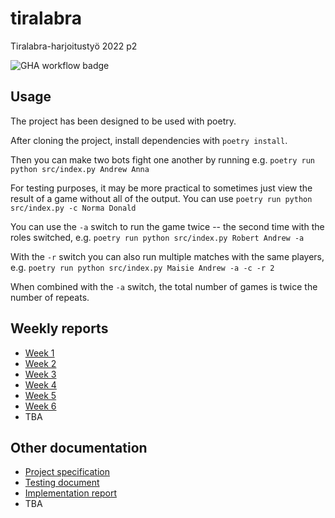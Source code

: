 # tiralabra
Tiralabra-harjoitustyö 2022 p2

![GHA workflow badge](https://github.com/mikkokallio/tiralabra/workflows/pipe/badge.svg)

## Usage

The project has been designed to be used with poetry.

After cloning the project, install dependencies with `poetry install`.

Then you can make two bots fight one another by running e.g. `poetry run python src/index.py Andrew Anna`

For testing purposes, it may be more practical to sometimes just view the result of a game without all of the output. You can use `poetry run python src/index.py -c Norma Donald`

You can use the `-a` switch to run the game twice -- the second time with the roles switched, e.g. `poetry run python src/index.py Robert Andrew -a`

With the `-r` switch you can also run multiple matches with the same players, e.g. `poetry run python src/index.py Maisie Andrew -a -c -r 2`

When combined with the `-a` switch, the total number of games is twice the number of repeats.

## Weekly reports

* [Week 1](https://github.com/mikkokallio/tiralabra/blob/main/doc/weekly-report-1.md)
* [Week 2](https://github.com/mikkokallio/tiralabra/blob/main/doc/weekly-report-2.md)
* [Week 3](https://github.com/mikkokallio/tiralabra/blob/main/doc/weekly-report-3.md)
* [Week 4](https://github.com/mikkokallio/tiralabra/blob/main/doc/weekly-report-4.md)
* [Week 5](https://github.com/mikkokallio/tiralabra/blob/main/doc/weekly-report-5.md)
* [Week 6](https://github.com/mikkokallio/tiralabra/blob/main/doc/weekly-report-6.md)
* TBA

## Other documentation

* [Project specification](https://github.com/mikkokallio/tiralabra/blob/main/doc/specification.md)
* [Testing document](https://github.com/mikkokallio/tiralabra/blob/main/doc/testing.md)
* [Implementation report](https://github.com/mikkokallio/tiralabra/blob/main/doc/implementation.md)
* TBA
